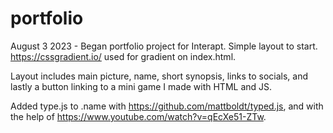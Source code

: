 # portfolio
August 3 2023 - 
Began portfolio project for Interapt. Simple layout to start. https://cssgradient.io/ used for gradient on index.html.

Layout includes main picture, name, short synopsis, links to socials, and lastly a button linking to a mini game I made with HTML and JS.

Added type.js to .name with https://github.com/mattboldt/typed.js, and with the help of https://www.youtube.com/watch?v=qEcXe51-ZTw.
